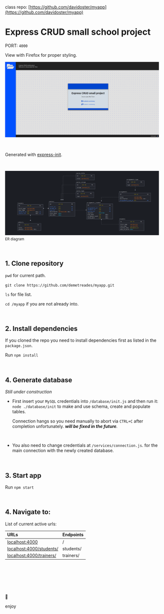 class repo: [https://github.com/davidoster/myapp](https://github.com/davidoster/myapp)
# Express CRUD small school project

PORT: `4000`

View with Firefox for proper styling.

![sample](./public/img/sample.png)

<br>


Generated with [express-init](https://github.com/demetreades/express-init).

<br>

![diagram](./public/img/diagram.png)
<small>ER diagram</small>

<br>

## 1. Clone repository

`pwd` for current path.

`git clone https://github.com/demetreades/myapp.git`

`ls` for file list.

`cd /myapp` if you are not already into.

<br>

## 2. Install dependencies

If you cloned the repo you need to install dependencies first as listed in the `package.json`. 

Run `npm install`

<br>

## 4. Generate database

_Still under construction_

- First insert your `MySQL` credentials into `/database/init.js` and then run it: `node ./database/init` to make and use schema, create and populate tables. 

  Connection hangs so you need manually to abort via `CTRL+C` after completion unfortunately. _***will be fixed in the future***._ 

<br>

- You also need to change credentials at `/services/connection.js`. for the main  connection with the newly created database.

<br>

## 3. Start app

Run `npm start` 

<br>

## 4. Navigate to:


List of current active urls:

| URLs                                                      | Endpoints      |
|:----------------------------------------------------------|:---------------|
|[localhost:4000](http://localhost:4000)                    |        /       |
|[localhost:4000/students/](http://localhost:4000/students/)|    students/   | 
|[localhost:4000/trainers/](http://localhost:4000/trainers/)|    trainers/   | 

<br>

<br>

<br>

<br>

<br>

🤿 

enjoy

